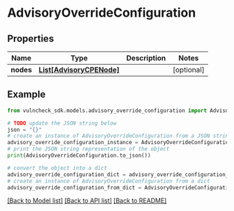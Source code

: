 # AdvisoryOverrideConfiguration


## Properties

Name | Type | Description | Notes
------------ | ------------- | ------------- | -------------
**nodes** | [**List[AdvisoryCPENode]**](AdvisoryCPENode.md) |  | [optional] 

## Example

```python
from vulncheck_sdk.models.advisory_override_configuration import AdvisoryOverrideConfiguration

# TODO update the JSON string below
json = "{}"
# create an instance of AdvisoryOverrideConfiguration from a JSON string
advisory_override_configuration_instance = AdvisoryOverrideConfiguration.from_json(json)
# print the JSON string representation of the object
print(AdvisoryOverrideConfiguration.to_json())

# convert the object into a dict
advisory_override_configuration_dict = advisory_override_configuration_instance.to_dict()
# create an instance of AdvisoryOverrideConfiguration from a dict
advisory_override_configuration_from_dict = AdvisoryOverrideConfiguration.from_dict(advisory_override_configuration_dict)
```
[[Back to Model list]](../README.md#documentation-for-models) [[Back to API list]](../README.md#documentation-for-api-endpoints) [[Back to README]](../README.md)


